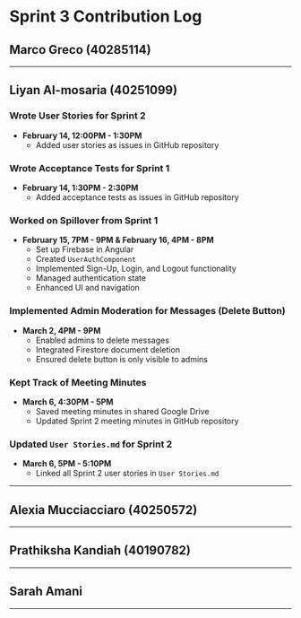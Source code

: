 # Sprint 3 Contribution Log

## Marco Greco (40285114)

---

## Liyan Al-mosaria (40251099)

### Wrote User Stories for Sprint 2
- **February 14, 12:00PM - 1:30PM**  
  - Added user stories as issues in GitHub repository  

### Wrote Acceptance Tests for Sprint 1
- **February 14, 1:30PM - 2:30PM**  
  - Added acceptance tests as issues in GitHub repository  

### Worked on Spillover from Sprint 1
- **February 15, 7PM - 9PM & February 16, 4PM - 8PM**  
  - Set up Firebase in Angular  
  - Created `UserAuthComponent`  
  - Implemented Sign-Up, Login, and Logout functionality  
  - Managed authentication state  
  - Enhanced UI and navigation  

### Implemented Admin Moderation for Messages (Delete Button)
- **March 2, 4PM - 9PM**  
  - Enabled admins to delete messages  
  - Integrated Firestore document deletion  
  - Ensured delete button is only visible to admins  

### Kept Track of Meeting Minutes
- **March 6, 4:30PM - 5PM**  
  - Saved meeting minutes in shared Google Drive  
  - Updated Sprint 2 meeting minutes in GitHub repository  

### Updated `User Stories.md` for Sprint 2
- **March 6, 5PM - 5:10PM**  
  - Linked all Sprint 2 user stories in `User Stories.md`  

---

## Alexia Mucciacciaro (40250572)

 

---

## Prathiksha Kandiah (40190782)



---

## Sarah Amani

  

---
